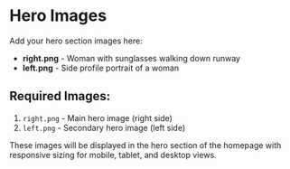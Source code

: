 # Hero Images

Add your hero section images here:

- **right.png** - Woman with sunglasses walking down runway
- **left.png** - Side profile portrait of a woman

## Required Images:

1. `right.png` - Main hero image (right side)
2. `left.png` - Secondary hero image (left side)

These images will be displayed in the hero section of the homepage with responsive sizing for mobile, tablet, and desktop views.